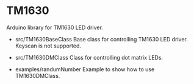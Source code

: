 # TM1630
Arduino library for TM1630 LED driver.

* src/TM1630BaseClass
Base class for controlling TM1630 LED driver. Keyscan is not supported.

* src/TM1630DMClass
Class for controlling dot matrix LEDs.

* examples/randumNumber
Example to show how to use TM1630DMClass.
